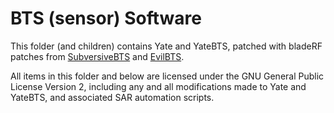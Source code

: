 # BTS (sensor) Software

This folder (and children) contains Yate and YateBTS, patched with bladeRF patches from [SubversiveBTS](https://github.com/strcpyblog/SubversiveBTS) and [EvilBTS](https://github.com/evilsocket/evilbts).

All items in this folder and below are licensed under the GNU General Public License Version 2, including any and all modifications made to Yate and YateBTS, and associated SAR automation scripts.